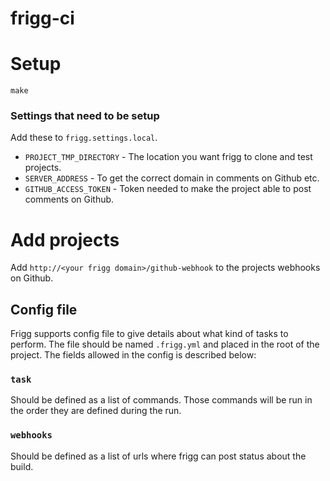 # frigg-ci

# Setup
```
make
```

### Settings that need to be setup
Add these to `frigg.settings.local`.

* `PROJECT_TMP_DIRECTORY` - The location you want frigg to clone and test projects.
* `SERVER_ADDRESS` - To get the correct domain in comments on Github etc.
* `GITHUB_ACCESS_TOKEN` - Token needed to make the project able to post comments on Github.

# Add projects
Add `http://<your frigg domain>/github-webhook` to the projects webhooks on Github.

## Config file
Frigg supports config file to give details about what kind of tasks to perform. The file
should be named `.frigg.yml` and placed in the root of the project.  The fields allowed
in the config is described below:

### `task`
Should be defined as a list of commands. Those commands will be run in the order they are
defined during the run.

### `webhooks`
Should be defined as a list of urls where frigg can post status about the build.
